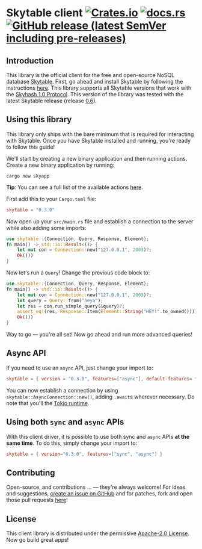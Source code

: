 # Skytable client [![Crates.io](https://img.shields.io/crates/v/skytable?style=flat-square)](https://crates.io/crates/skytable) [![docs.rs](https://img.shields.io/docsrs/skytable?style=flat-square)](https://docs.rs/skytable) [![GitHub release (latest SemVer including pre-releases)](https://img.shields.io/github/v/release/skytable/client-rust?include_prereleases&style=flat-square)](https://github.com/skytable/client-rust/releases)

## Introduction

This library is the official client for the free and open-source NoSQL database
[Skytable](https://github.com/skytable/skytable). First, go ahead and install Skytable by
following the instructions [here](https://docs.skytable.io/getting-started). This library supports
all Skytable versions that work with the [Skyhash 1.0 Protocol](https://docs.skytable.io/protocol/skyhash).
This version of the library was tested with the latest Skytable release
(release [0.6](https://github.com/skytable/skytable/releases/v0.6.0)).

## Using this library

This library only ships with the bare minimum that is required for interacting with Skytable. Once you have
Skytable installed and running, you're ready to follow this guide!

We'll start by creating a new binary application and then running actions. Create a new binary application
by running:
```shell
cargo new skyapp
```
**Tip**: You can see a full list of the available actions [here](https://docs.skytable.io/actions-overview).

First add this to your `Cargo.toml` file:
```toml
skytable = "0.3.0"
```
Now open up your `src/main.rs` file and establish a connection to the server while also adding some
imports:
```rust
use skytable::{Connection, Query, Response, Element};
fn main() -> std::io::Result<()> {
    let mut con = Connection::new("127.0.0.1", 2003)?;
    Ok(())
}
```

Now let's run a `Query`! Change the previous code block to:
```rust
use skytable::{Connection, Query, Response, Element};
fn main() -> std::io::Result<()> {
    let mut con = Connection::new("127.0.0.1", 2003)?;
    let query = Query::from("heya");
    let res = con.run_simple_query(&query)?;
    assert_eq!(res, Response::Item(Element::String("HEY!".to_owned())));
    Ok(())
}
```

Way to go &mdash; you're all set! Now go ahead and run more advanced queries!

## Async API

If you need to use an `async` API, just change your import to:
```toml
skytable = { version = "0.3.0", features=["async"], default-features= false }
```
You can now establish a connection by using `skytable::AsyncConnection::new()`, adding `.await`s wherever
necessary. Do note that you'll the [Tokio runtime](https://tokio.rs).

## Using both `sync` and `async` APIs

With this client driver, it is possible to use both sync and `async` APIs **at the same time**. To do
this, simply change your import to:
```toml
skytable = { version="0.3.0", features=["sync", "async"] }
```

## Contributing

Open-source, and contributions ... &mdash; they're always welcome! For ideas and suggestions,
[create an issue on GitHub](https://github.com/skytable/client-rust/issues/new) and for patches,
fork and open those pull requests [here](https://github.com/skytable/client-rust)!

## License
This client library is distributed under the permissive
[Apache-2.0 License](https://github.com/skytable/client-rust/blob/next/LICENSE). Now go build great apps!
